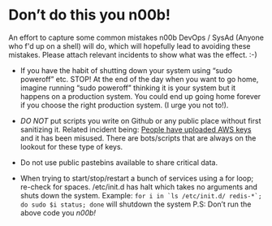 # Don’t do this you n00b!

An effort to capture some common mistakes n00b DevOps / SysAd (Anyone who f'd up on a shell) will do, which will hopefully lead to avoiding these mistakes. Please attach relevant incidents to show what was the effect. :-)

* If you have the habit of shutting down your system using “sudo poweroff” etc. STOP! At the end of the day when you want to go home, imagine running “sudo poweroff” thinking it is your system but it happens on a production system. You could end up going home forever if you choose the right production system. (I urge you not to!).

* *DO NOT* put scripts you write on Github or any public place without first sanitizing it. Related incident being: [People have uploaded AWS keys](https://wptavern.com/ryan-hellyers-aws-nightmare-leaked-access-keys-result-in-a-6000-bill-overnight) and it has been misused. There are bots/scripts that are always on the lookout for these type of keys.

* Do not use public pastebins available to share critical data.

* When trying to start/stop/restart a bunch of services using a for loop; re-check for spaces. /etc/init.d has halt which takes no arguments and shuts down the system.
Example: ```for i in `ls /etc/init.d/ redis-*`; do sudo $i status; done``` will shutdown the system
P.S: Don’t run the above code you *n00b!*
